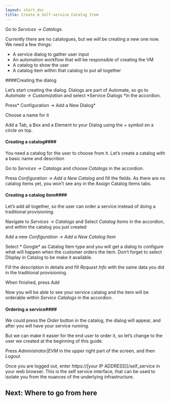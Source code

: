 ```yaml
---
layout: start_doc
title: Create A Self-service Catalog Item
---
```


Go to *Services → Catalogs*.

Currently there are no catalogues, but we will be creating a new one
now. We need a few things:

-   A service dialog to gather user input
-   An automation workflow that will be responsible of creating the VM
-   A catalog to show the user
-   A catalog item within that catalog to put all together

####Creating the dialog

Let’s start creating the dialog. Dialogs are part of Automate, so go to
*Automate → Customization* and select *Service Dialogs *in the
accordion.

Press* Configuration → Add a New Dialog*

Choose a name for it

Add a Tab, a Box and a Element to your Dialog using the + symbol on a
circle on top.

#### Creating a catalog####

You need a catalog for the user to choose from it. Let’s create a
catalog with a basic name and descrition

Go to *Services → Catalogs* and choose *Catalogs* in the accordion.

Press *Configuration → Add a New Catalog* and fill the fields. As there
are no catalog items yet, you won’t see any in the Assign Catalog Items
tabs.

#### Creating a catalog item####

Let’s add all together, so the user can order a service instead of doing
a traditional provisioning.

Navigate to *Services → Catalogs* and Select *Catalog Items* in the
accordion, and within the catalog you just created

Add a new *Configuration → Add a New Catalog Item*

Select * Google* as Catalog Item type and you will get a dialog to
configure what will happen when the customer orders the item. Don’t
forget to select DIsplay in Catalog to be make it available.

Fill the description in details and fill *Request Info* with the same
data you did in the traditional provisioning.

When finished, press *Add*

Now you will be able to see your service catalog and the item will be
orderable within *Service Catalogs* in the accordion.

#### Ordering a service####

We could press the *Order* button in the catalog, the dialog will
appear, and after you will have your service running.

But we can make it easier for the end user to order it, so let’s change
to the user we created at the beginning of this guide.

Press *Administrator|EVM* in the upper right part of the screen, and
then *Logout.*

Once you are logged out, enter *https://\[you*r IP
ADDRESS\]\]/self\_service in your web browser. This is the self service
interface, that can be used to isolate you from the nuances of the
underlying infrastructure.

## Next: Where to go from here
